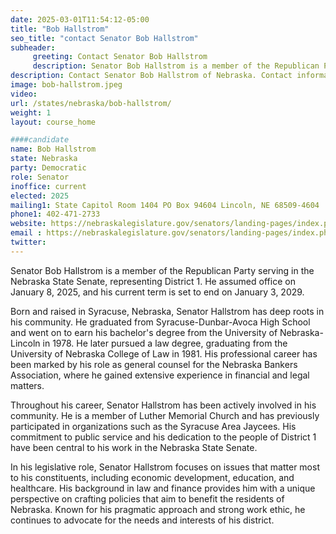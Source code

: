 ```yaml
---
date: 2025-03-01T11:54:12-05:00
title: "Bob Hallstrom"
seo_title: "contact Senator Bob Hallstrom"
subheader:
     greeting: Contact Senator Bob Hallstrom
     description: Senator Bob Hallstrom is a member of the Republican Party serving in the Nebraska State Senate, representing District 1. He assumed office on January 8, 2025, and his current term is set to end on January 3, 2029.
description: Contact Senator Bob Hallstrom of Nebraska. Contact information for Bob Hallstrom includes email address, phone number, and mailing address.
image: bob-hallstrom.jpeg
video:
url: /states/nebraska/bob-hallstrom/
weight: 1
layout: course_home

####candidate
name: Bob Hallstrom
state: Nebraska
party: Democratic
role: Senator
inoffice: current
elected: 2025
mailing1: State Capitol Room 1404 PO Box 94604 Lincoln, NE 68509-4604
phone1: 402-471-2733
website: https://nebraskalegislature.gov/senators/landing-pages/index.php?District=1/
email : https://nebraskalegislature.gov/senators/landing-pages/index.php?District=1/
twitter: 
---
```

Senator Bob Hallstrom is a member of the Republican Party serving in the Nebraska State Senate, representing District 1. He assumed office on January 8, 2025, and his current term is set to end on January 3, 2029.

Born and raised in Syracuse, Nebraska, Senator Hallstrom has deep roots in his community. He graduated from Syracuse-Dunbar-Avoca High School and went on to earn his bachelor's degree from the University of Nebraska-Lincoln in 1978. He later pursued a law degree, graduating from the University of Nebraska College of Law in 1981. His professional career has been marked by his role as general counsel for the Nebraska Bankers Association, where he gained extensive experience in financial and legal matters.

Throughout his career, Senator Hallstrom has been actively involved in his community. He is a member of Luther Memorial Church and has previously participated in organizations such as the Syracuse Area Jaycees. His commitment to public service and his dedication to the people of District 1 have been central to his work in the Nebraska State Senate.

In his legislative role, Senator Hallstrom focuses on issues that matter most to his constituents, including economic development, education, and healthcare. His background in law and finance provides him with a unique perspective on crafting policies that aim to benefit the residents of Nebraska. Known for his pragmatic approach and strong work ethic, he continues to advocate for the needs and interests of his district.
